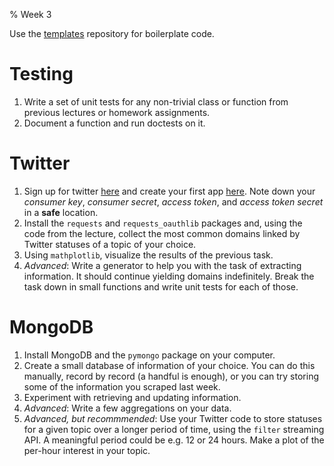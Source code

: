 % Week 3

Use the [templates][templ] repository for boilerplate code.

# Testing

1. Write a set of unit tests for any non-trivial class or function
   from previous lectures or homework assignments.
2. Document a function and run doctests on it.

# Twitter

1. Sign up for twitter [here][twit-signup] and create your first app
   [here][twit-app]. Note down your *consumer key*, *consumer secret*,
   *access token*, and *access token secret* in a **safe** location.
2. Install the `requests` and `requests_oauthlib` packages and, using
   the code from the lecture, collect the most common domains linked
   by Twitter statuses of a topic of your choice.
3. Using `mathplotlib`, visualize the results of the previous task.
4. *Advanced*: Write a generator to help you with the task of
   extracting information. It should continue yielding domains
   indefinitely. Break the task down in small functions and write unit
   tests for each of those.

# MongoDB

1. Install MongoDB and the `pymongo` package on your computer.
2. Create a small database of information of your choice. You can do
   this manually, record by record (a handful is enough), or you can
   try storing some of the information you scraped last week.
3. Experiment with retrieving and updating information.
4. *Advanced*: Write a few aggregations on your data.
5. *Advanced, but recommmended*: Use your Twitter code to store
   statuses for a given topic over a longer period of time, using the
   `filter` streaming API. A meaningful period could be e.g. 12 or 24
   hours. Make a plot of the per-hour interest in your topic.


[twit-signup]: https://twitter.com/signup
[twit-app]: https://apps.twitter.com/
[templ]: https://github.com/dhesse/STK-INF4000-templates
